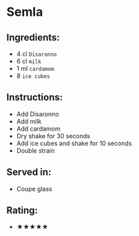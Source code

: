 # Semla

## Ingredients:
- 4 cl `Disaronno `
- 6 cl `milk` <!-- - 6 cl `cream` VS 3 cl `milk` + 3 cl `cream` -->
- 1 ml `cardamom`
- 8 `ice cubes`

## Instructions:
- Add Disaronno
- Add milk
- Add cardamom
- Dry shake for 30 seconds
- Add ice cubes and shake for 10 seconds
- Double strain

## Served in:
- Coupe glass

## Rating:
- ★★★★★